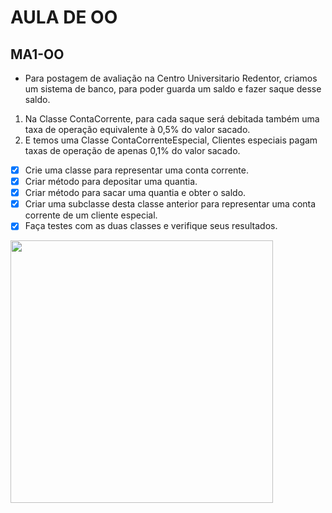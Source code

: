 # AULA DE OO

## MA1-OO
  * Para postagem de avaliação na Centro Universitario Redentor, criamos um sistema de banco, para poder guarda um saldo e fazer saque desse saldo. 
  1. Na Classe ContaCorrente, para cada saque será debitada também uma taxa de operação equivalente à 0,5% do valor sacado. 
  2. E temos uma Classe ContaCorrenteEspecial, Clientes especiais pagam taxas de operação de apenas 0,1% do valor sacado. 
  
  - [X] Crie uma classe para representar uma conta corrente.
  - [X] Criar método para depositar uma quantia.
  - [X] Criar método para sacar uma quantia e obter o saldo. 
  - [X] Criar uma subclasse desta classe anterior para representar uma conta corrente de um cliente especial. 
  - [X] Faça testes com as duas classes e verifique seus resultados.

<img src="https://github.com/victorborges97/MA1-OO/blob/master/Gif.gif?raw=true" height="420" width="420" >
